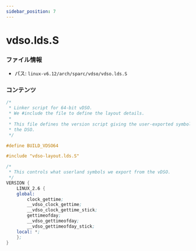 ```yaml
---
sidebar_position: 7
---
```

# vdso.lds.S

### ファイル情報

- パス: `linux-v6.12/arch/sparc/vdso/vdso.lds.S`

### コンテンツ

```S
/*
 * Linker script for 64-bit vDSO.
 * We #include the file to define the layout details.
 *
 * This file defines the version script giving the user-exported symbols in
 * the DSO.
 */

#define BUILD_VDSO64

#include "vdso-layout.lds.S"

/*
 * This controls what userland symbols we export from the vDSO.
 */
VERSION {
	LINUX_2.6 {
	global:
		clock_gettime;
		__vdso_clock_gettime;
		__vdso_clock_gettime_stick;
		gettimeofday;
		__vdso_gettimeofday;
		__vdso_gettimeofday_stick;
	local: *;
	};
}

```
